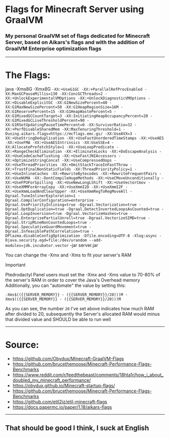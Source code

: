 # Flags for Minecraft Server using GraalVM 
### My personal GraalVM set of flags dedicated for Minecraft Server, based on Aikars's flags and with the addition of GraalVM Enterprise optimization flags 

___
# The Flags:

java -Xms8G -Xmx8G `-XX:+UseG1GC -XX:+ParallelRefProcEnabled -XX:MaxGCPauseMillis=130 -XX:ConcGCThreads=2 -XX:+UnlockExperimentalVMOptions -XX:+UnlockDiagnosticVMOptions -XX:+DisableExplicitGC -XX:G1NewSizePercent=40 -XX:G1MaxNewSizePercent=50 -XX:G1HeapRegionSize=16M -XX:G1ReservePercent=15 -XX:G1HeapWastePercent=5 -XX:G1MixedGCCountTarget=3 -XX:InitiatingHeapOccupancyPercent=20 -XX:G1MixedGCLiveThresholdPercent=90 -XX:G1RSetUpdatingPauseTimePercent=0 -XX:SurvivorRatio=32 -XX:+PerfDisableSharedMem -XX:MaxTenuringThreshold=1 -Dusing.aikars.flags=https://mcflags.emc.gs/ -XX:UseAVX=3 -XX:+UseStringDeduplication -XX:+UseFastUnorderedTimeStamps -XX:+UseAES -XX:+UseFMA -XX:+UseAESIntrinsics -XX:UseSSE=4 -XX:AllocatePrefetchStyle=1 -XX:+UseLoopPredicate -XX:+RangeCheckElimination -XX:+EliminateLocks -XX:+DoEscapeAnalysis -XX:+UseCodeCacheFlushing -XX:+UseFastJNIAccessors -XX:+OptimizeStringConcat -XX:+UseCompressedOops -XX:+UseThreadPriorities -XX:+OmitStackTraceInFastThrow -XX:+TrustFinalNonStaticFields -XX:ThreadPriorityPolicy=1 -XX:+UseInlineCaches -XX:+RewriteBytecodes -XX:+RewriteFrequentPairs -XX:+UseNUMA -XX:-DontCompileHugeMethods -XX:+UseCMoveUnconditionally -XX:+UseFPUForSpilling -XX:+UseNewLongLShift -XX:+UseVectorCmov -XX:+UseXMMForArrayCopy -XX:+UseXmmI2D -XX:+UseXmmI2F -XX:+UseXmmLoadAndClearUpper -XX:+UseXmmRegToRegMoveAll -Dgraal.TuneInlinerExploration=1 -Dgraal.CompilerConfiguration=enterprise -Dgraal.UsePriorityInlining=true -Dgraal.Vectorization=true -Dgraal.OptDuplication=true -Dgraal.DetectInvertedLoopsAsCounted=true -Dgraal.LoopInversion=true -Dgraal.VectorizeHashes=true -Dgraal.EnterprisePartialUnroll=true -Dgraal.VectorizeSIMD=true -Dgraal.StripMineNonCountedLoops=true -Dgraal.SpeculativeGuardMovement=true -Dgraal.InfeasiblePathCorrelation=true -DPlazma.disableConfigOptimization -Dfile.encoding=UTF-8 -Xlog:async -Djava.security.egd=file:/dev/urandom --add-modules=jdk.incubator.vector` -jar server.jar

 You can change the -Xmx and -Xms to fit your server's RAM 


> [!IMPORTANT]
> Ptedrodactyl Panel users must set the -Xmx and -Xms value to 70-80% of the server's RAM in order to cover the Java's Overhead memory
> Additionally, you can "automate" the value by setting this: 
> ```
> -Xms$(({{SERVER_MEMORY}} - ({{SERVER_MEMORY}}/20)))M -Xmx$(({{SERVER_MEMORY}} - ({{SERVER_MEMORY}}/20)))M
> ```
> As you can see, the number `20` I've set above indicates how much RAM after divided to 20, subsequently the Server's allocated RAM would minus that divided value and SHOULD be able to run well   
___

# Source:
- https://github.com/Obydux/Minecraft-GraalVM-Flags
- https://github.com/brucethemoose/Minecraft-Performance-Flags-Benchmarks
- https://www.reddit.com/r/feedthebeast/comments/18hta1r/how_i_about_doubled_my_minecraft_performance/
- https://obydux.github.io/Minecraft-startup-flags/
- https://github.com/brucethemoose/Minecraft-Performance-Flags-Benchmarks
- https://github.com/etil2jz/etil-minecraft-flags
- https://docs.papermc.io/paper/1.18/aikars-flags

___

## That should be good I think, I suck at English
